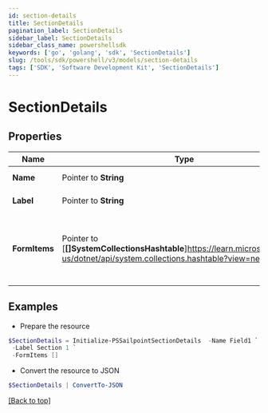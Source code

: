 ```yaml
---
id: section-details
title: SectionDetails
pagination_label: SectionDetails
sidebar_label: SectionDetails
sidebar_class_name: powershellsdk
keywords: ['go', 'golang', 'sdk', 'SectionDetails'] 
slug: /tools/sdk/powershell/v3/models/section-details
tags: ['SDK', 'Software Development Kit', 'SectionDetails']
---
```



# SectionDetails

## Properties

Name | Type | Description | Notes
------------ | ------------- | ------------- | -------------
**Name** |  Pointer to **String** | Name of the FormItem | [optional] 
**Label** |  Pointer to **String** | Label of the section | [optional] 
**FormItems** |  Pointer to [**[]SystemCollectionsHashtable**]https://learn.microsoft.com/en-us/dotnet/api/system.collections.hashtable?view=net-8.0 | List of FormItems. FormItems can be SectionDetails and/or FieldDetails | [optional] 

## Examples

- Prepare the resource
```powershell
$SectionDetails = Initialize-PSSailpointSectionDetails  -Name Field1 `
 -Label Section 1 `
 -FormItems []
```

- Convert the resource to JSON
```powershell
$SectionDetails | ConvertTo-JSON
```


[[Back to top]](#) 

